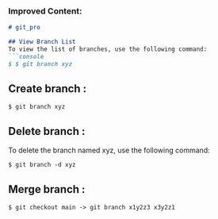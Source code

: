 
### Improved Content:
```markdown
# git_pro

## View Branch List
To view the list of branches, use the following command:
```console
$ $ git branch xyz
```
## Create branch   :
```console
$ git branch xyz
```

## Delete branch   :
To delete the branch named xyz, use the following command:
```console
$ git branch -d xyz
```

## Merge branch   :
```console
$ git checkout main -> git branch x1y2z3 x3y2z1
```

